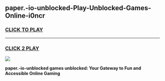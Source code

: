 
## paper.-io-unblocked-Play-Unblocked-Games-Online-i0ncr
<h3>
<a href="https://premium76.site?title=paper.-io-unblocked&ref=25A">CLICK TO PLAY</a></h3>
<hr>

<h3>
<a href="https://premium76.site?title=paper.-io-unblocked&ref=25A">CLICK 2 PLAY</a>
  
</h3>

<a href="https://premium76.site?title=paper.-io-unblocked&ref=25A"><img src="https://clearcache.store/games.png"></a>


**paper.-io-unblocked games unblocked: Your Gateway to Fun and Accessible Online Gaming**
